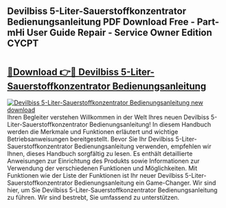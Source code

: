 ## Devilbiss 5-Liter-Sauerstoffkonzentrator Bedienungsanleitung PDF Download Free - Part-mHi User Guide Repair - Service Owner Edition CYCPT

# <h2><a href="http://df10evh.blite.top/?on=Devilbiss+5-Liter-Sauerstoffkonzentrator+Bedienungsanleitung">🔗Download 👉🔴 Devilbiss 5-Liter-Sauerstoffkonzentrator Bedienungsanleitung</a></h2>

[![Devilbiss 5-Liter-Sauerstoffkonzentrator Bedienungsanleitung new download](https://i.imgur.com/lujVjoI.png)](http://df10evh.blite.top/?on=Devilbiss+5-Liter-Sauerstoffkonzentrator+Bedienungsanleitung)
Ihren Begleiter verstehen Willkommen in der Welt Ihres neuen Devilbiss 5-Liter-Sauerstoffkonzentrator Bedienungsanleitung! In diesem Handbuch werden die Merkmale und Funktionen erläutert und wichtige Betriebsanweisungen bereitgestellt. Bevor Sie Ihr Devilbiss 5-Liter-Sauerstoffkonzentrator Bedienungsanleitung verwenden, empfehlen wir Ihnen, dieses Handbuch sorgfältig zu lesen. Es enthält detaillierte Anweisungen zur Einrichtung des Produkts sowie Informationen zur Verwendung der verschiedenen Funktionen und Möglichkeiten. Mit Funktionen wie der Liste der Funktionen ist Ihr neuer Devilbiss 5-Liter-Sauerstoffkonzentrator Bedienungsanleitung ein Game-Changer. Wir sind hier, um Sie Devilbiss 5-Liter-Sauerstoffkonzentrator Bedienungsanleitung zu führen. Wir sind bestrebt, Sie umfassend zu unterstützen.

